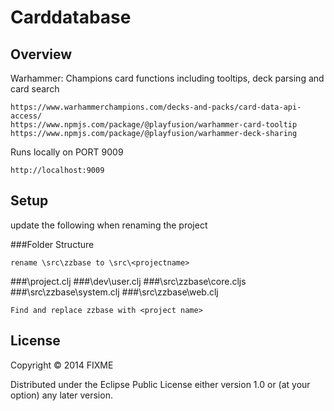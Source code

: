 # Carddatabase

## Overview

Warhammer: Champions card functions including tooltips, deck parsing and card search

    https://www.warhammerchampions.com/decks-and-packs/card-data-api-access/
    https://www.npmjs.com/package/@playfusion/warhammer-card-tooltip
    https://www.npmjs.com/package/@playfusion/warhammer-deck-sharing

Runs locally on PORT 9009

    http://localhost:9009

## Setup

update the following when renaming the project

###Folder Structure

    rename \src\zzbase to \src\<projectname>

###\project.clj
###\dev\user.clj
###\src\zzbase\core.cljs
###\src\zzbase\system.clj
###\src\zzbase\web.clj

    Find and replace zzbase with <project name>


## License

Copyright © 2014 FIXME

Distributed under the Eclipse Public License either version 1.0 or (at your option) any later version.
